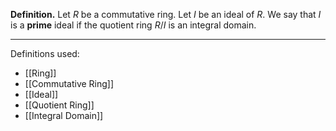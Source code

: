 **Definition.** Let $R$ be a commutative ring. Let $I$ be an ideal of $R$. We say that $I$ is a **prime** ideal if the quotient ring $R/I$ is an integral domain.
***
Definitions used:
- [[Ring]]
- [[Commutative Ring]]
- [[Ideal]]
- [[Quotient Ring]]
- [[Integral Domain]]